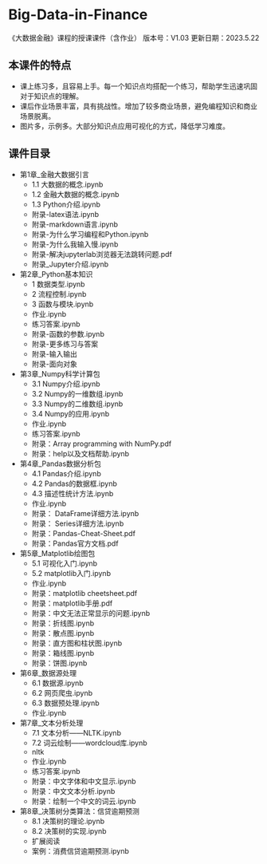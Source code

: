 # Big-Data-in-Finance
 《大数据金融》课程的授课课件（含作业）
版本号：V1.03
更新日期：2023.5.22

## 本课件的特点
- 课上练习多，且容易上手。每一个知识点均搭配一个练习，帮助学生迅速巩固对于知识点的理解。
- 课后作业场景丰富，具有挑战性。增加了较多商业场景，避免编程知识和商业场景脱离。
- 图片多，示例多。大部分知识点应用可视化的方式，降低学习难度。

## 课件目录
- 第1章_金融大数据引言
  - 1.1 大数据的概念.ipynb
  - 1.2 金融大数据的概念.ipynb
  - 1.3 Python介绍.ipynb
  - 附录-latex语法.ipynb
  - 附录-markdown语言.ipynb
  - 附录-为什么学习编程和Python.ipynb
  - 附录-为什么我输入慢.ipynb
  - 附录-解决jupyterlab浏览器无法跳转问题.pdf
  - 附录_Jupyter介绍.ipynb
- 第2章_Python基本知识
  - 1 数据类型.ipynb
  - 2 流程控制.ipynb
  - 3 函数与模块.ipynb
  - 作业.ipynb
  - 练习答案.ipynb
  - 附录-函数的参数.ipynb
  - 附录-更多练习与答案
  - 附录-输入输出
  - 附录-面向对象
- 第3章_Numpy科学计算包
  - 3.1 Numpy介绍.ipynb
  - 3.2 Numpy的一维数组.ipynb
  - 3.3 Numpy的二维数组.ipynb
  - 3.4 Numpy的应用.ipynb
  - 作业.ipynb
  - 练习答案.ipynb
  - 附录：Array programming with NumPy.pdf
  - 附录：help以及文档帮助.ipynb
- 第4章_Pandas数据分析包
  - 4.1 Pandas介绍.ipynb
  - 4.2 Pandas的数据框.ipynb
  - 4.3 描述性统计方法.ipynb
  - 作业.ipynb
  - 附录： DataFrame详细方法.ipynb
  - 附录： Series详细方法.ipynb
  - 附录：Pandas-Cheat-Sheet.pdf
  - 附录：Pandas官方文档.pdf
- 第5章_Matplotlib绘图包
  - 5.1 可视化入门.ipynb
  - 5.2 matplotlib入门.ipynb
  - 作业.ipynb
  - 附录：matplotlib cheetsheet.pdf
  - 附录：matplotlib手册.pdf
  - 附录：中文无法正常显示的问题.ipynb
  - 附录：折线图.ipynb
  - 附录：散点图.ipynb
  - 附录：直方图和柱状图.ipynb
  - 附录：箱线图.ipynb
  - 附录：饼图.ipynb
- 第6章_数据源处理
  - 6.1 数据源.ipynb
  - 6.2 网页爬虫.ipynb
  - 6.3 数据预处理.ipynb
  - 作业.ipynb
- 第7章_文本分析处理
  - 7.1 文本分析——NLTK.ipynb
  - 7.2 词云绘制——wordcloud库.ipynb
  - nltk
  - 作业.ipynb
  - 练习答案.ipynb
  - 附录：中文字体和中文显示.ipynb
  - 附录：中文文本分析.ipynb
  - 附录：绘制一个中文的词云.ipynb
- 第8章_决策树分类算法：信贷逾期预测
  - 8.1 决策树的理论.ipynb
  - 8.2 决策树的实现.ipynb
  - 扩展阅读
  - 案例：消费信贷逾期预测.ipynb